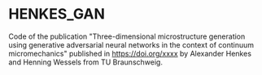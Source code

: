 # HENKES_GAN
Code of the publication "Three-dimensional microstructure generation using generative adversarial neural networks in the context of continuum micromechanics" published in https://doi.org/xxxx by Alexander Henkes and Henning Wessels from TU Braunschweig.
